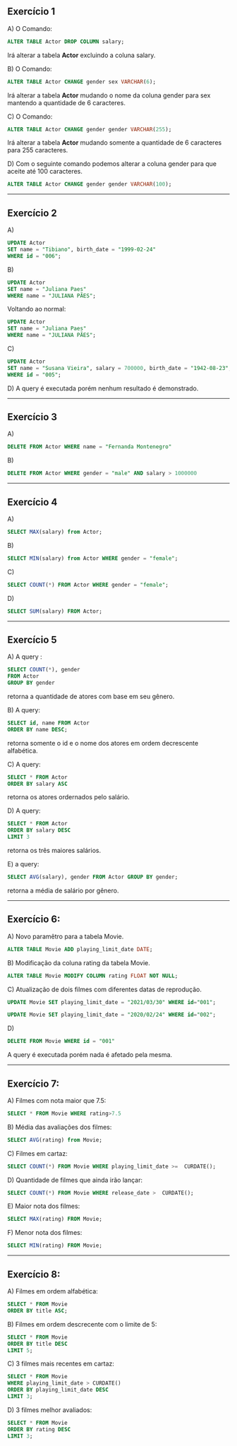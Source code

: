 ## Exercício 1

A) O Comando:

```sql
ALTER TABLE Actor DROP COLUMN salary;
```

Irá alterar a tabela **Actor** excluindo a coluna salary.

B)
O Comando:

```sql
ALTER TABLE Actor CHANGE gender sex VARCHAR(6);
```

Irá alterar a tabela **Actor** mudando o nome da coluna gender para sex mantendo a quantidade de 6 caracteres.

C)
O Comando:

```sql
ALTER TABLE Actor CHANGE gender gender VARCHAR(255);
```

Irá alterar a tabela **Actor** mudando somente a quantidade de 6 caracteres para 255 caracteres.

D)
Com o seguinte comando podemos alterar a coluna gender para que aceite até 100 caracteres.

```sql
ALTER TABLE Actor CHANGE gender gender VARCHAR(100);
```

---

## Exercício 2

A)

```sql
UPDATE Actor
SET name = "Tibiano", birth_date = "1999-02-24"
WHERE id = "006";
```

B)

```sql
UPDATE Actor
SET name = "Juliana Paes"
WHERE name = "JULIANA PÃES";
```

Voltando ao normal:

```sql
UPDATE Actor
SET name = "Juliana Paes"
WHERE name = "JULIANA PÃES";
```

C)

```sql
UPDATE Actor
SET name = "Susana Vieira", salary = 700000, birth_date = "1942-08-23", gender = "female"
WHERE id = "005";
```

D)
A query é executada porém nenhum resultado é demonstrado.

---

## Exercício 3

A)

```sql
DELETE FROM Actor WHERE name = "Fernanda Montenegro"
```

B)

```sql
DELETE FROM Actor WHERE gender = "male" AND salary > 1000000
```

---

## Exercício 4

A)

```sql
SELECT MAX(salary) from Actor;
```

B)

```sql
SELECT MIN(salary) from Actor WHERE gender = "female";
```

C)

```sql
SELECT COUNT(*) FROM Actor WHERE gender = "female";
```

D)

```sql
SELECT SUM(salary) FROM Actor;
```

---

## Exercício 5

A) A query :

```sql
SELECT COUNT(*), gender
FROM Actor
GROUP BY gender
```

retorna a quantidade de atores com base em seu gênero.

B) A query:

```sql
SELECT id, name FROM Actor
ORDER BY name DESC;
```

retorna somente o id e o nome dos atores em ordem decrescente alfabética.

C) A query:

```sql
SELECT * FROM Actor
ORDER BY salary ASC
```

retorna os atores ordernados pelo salário.

D) A query:

```sql
SELECT * FROM Actor
ORDER BY salary DESC
LIMIT 3
```

retorna os três maiores salários.

E) a query:

```sql
SELECT AVG(salary), gender FROM Actor GROUP BY gender;
```

retorna a média de salário por gênero.

---

## Exercício 6:

A)
Novo paramêtro para a tabela Movie.

```sql
ALTER TABLE Movie ADD playing_limit_date DATE;
```

B)
Modificação da coluna rating da tabela Movie.

```sql
ALTER TABLE Movie MODIFY COLUMN rating FLOAT NOT NULL;
```

C)
Atualização de dois filmes com diferentes datas de reprodução.

```sql
UPDATE Movie SET playing_limit_date = "2021/03/30" WHERE id="001";
```

```sql
UPDATE Movie SET playing_limit_date = "2020/02/24" WHERE id="002";
```

D)

```sql
DELETE FROM Movie WHERE id = "001"
```

A query é executada porém nada é afetado pela mesma.

---

## Exercício 7:

A) Filmes com nota maior que 7.5:

```sql
SELECT * FROM Movie WHERE rating>7.5
```

B)
Média das avaliações dos filmes:

```sql
SELECT AVG(rating) from Movie;
```

C)
Filmes em cartaz:

```sql
SELECT COUNT(*) FROM Movie WHERE playing_limit_date >=  CURDATE();
```

D)
Quantidade de filmes que ainda irão lançar:

```sql
SELECT COUNT(*) FROM Movie WHERE release_date >  CURDATE();
```

E) Maior nota dos filmes:

```sql
SELECT MAX(rating) FROM Movie;
```

F) Menor nota dos filmes:

```sql
SELECT MIN(rating) FROM Movie;
```

---

## Exercício 8:

A) Filmes em ordem alfabética:

```sql
SELECT * FROM Movie
ORDER BY title ASC;
```

B) Filmes em ordem descrecente com o limite de 5:

```sql
SELECT * FROM Movie
ORDER BY title DESC
LIMIT 5;
```

C)
3 filmes mais recentes em cartaz:

```sql
SELECT * FROM Movie
WHERE playing_limit_date > CURDATE()
ORDER BY playing_limit_date DESC
LIMIT 3;
```

D)
3 filmes melhor avaliados:

```sql
SELECT * FROM Movie
ORDER BY rating DESC
LIMIT 3;
```
